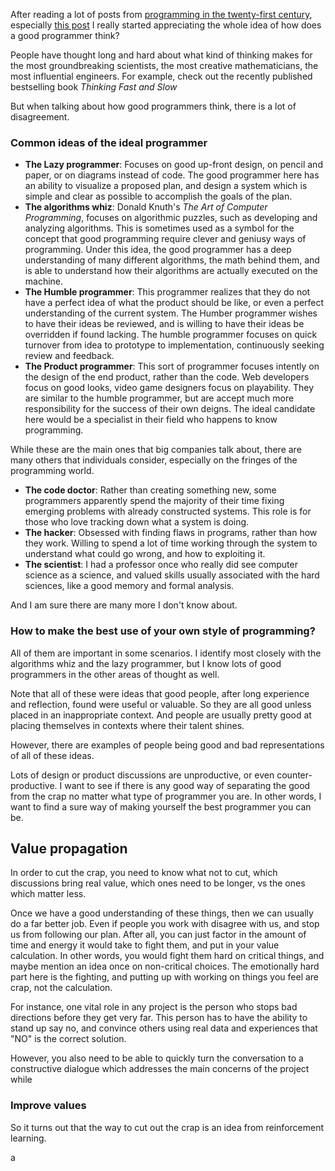 After reading a lot of posts from [programming in the
twenty-first century](http://prog21.dadgum.com/56.html), especially [this post](http://prog21.dadgum.com/190.html) I really started appreciating the whole idea of how does a good programmer think?

People have thought long and hard about what kind of thinking makes for the most groundbreaking scientists, the most creative mathematicians, the most influential engineers. For example, check out the recently published bestselling book *Thinking Fast and Slow*

But when talking about how good programmers think, there is a lot of disagreement.

### Common ideas of the ideal programmer

* **The Lazy programmer**: Focuses on good up-front design, on pencil and paper, or on diagrams instead of code. The good programmer here has an ability to visualize a proposed plan, and design a system which is simple and clear as possible to accomplish the goals of the plan.
* **The algorithms whiz**: Donald Knuth's *The Art of Computer Programming*, focuses on algorithmic puzzles, such as developing and analyzing algorithms. This is sometimes used as a symbol for the concept that good programming require clever and geniusy ways of programming. Under this idea, the good programmer has a deep understanding of many different algorithms, the math behind them, and is able to understand how their algorithms are actually executed on the machine.
* **The Humble programmer**: This programmer realizes that they do not have a perfect idea of what the product should be like, or even a perfect understanding of the current system. The Humber programmer wishes to have their ideas be reviewed, and is willing to have their ideas be overridden if found lacking. The humble programmer focuses on quick turnover from idea to prototype to implementation, continuously seeking review and feedback.
* **The Product programmer**: This sort of programmer focuses intently on the design of the end product, rather than the code. Web developers focus on good looks, video game designers focus on playability. They are similar to the humble programmer, but are accept much more responsibility for the success of their own deigns. The ideal candidate here would  be a specialist in their field who happens to know programming.

While these are the main ones that big companies talk about, there are many others that individuals consider, especially on the fringes of the programming world.

* **The code doctor**: Rather than creating something new, some programmers apparently spend the majority of their time fixing emerging problems with already constructed systems. This role is for those who love tracking down what a system is doing.
* **The hacker**: Obsessed with finding flaws in programs, rather than how they work. Willing to spend a lot of time working through the system to understand what could go wrong, and how to exploiting it.
* **The scientist**: I had a professor once who really did see computer science as a science, and valued skills usually associated with the hard sciences, like a good memory and formal analysis.

And I am sure there are many more I don't know about.


### How to make the best use of your own style of programming?

All of them are important in some scenarios. I identify most closely with the algorithms whiz and the lazy programmer, but I know lots of good programmers in the other areas of thought as well.

Note that all of these were ideas that good people, after long experience and reflection, found were useful or valuable. So they are all good unless placed in an inappropriate context. And people are usually pretty good at placing themselves in contexts where their talent shines.

However, there are examples of people being good and bad representations of all of these ideas.

Lots of design or product discussions are unproductive, or even counter-productive. I want to see if there is any good way of separating the good from the crap no matter what type of programmer you are. In other words, I want to find a sure way of making yourself the best programmer you can be.

## Value propagation

In order to cut the crap, you need to know what not to cut, which discussions bring real value, which ones need to be longer, vs the ones which matter less.

Once we have a good understanding of these things, then we can usually do a far better job. Even if people you work with disagree with us, and stop us from following our plan. After all, you can just factor in the amount of time and energy it would take to fight them, and put in your value calculation. In other words, you would fight them hard on critical things, and maybe mention an idea once on non-critical choices. The emotionally hard part here is the fighting, and putting up with working on things you feel are crap, not the calculation.

For instance, one vital role in any project is the person who stops bad directions before they get very far. This person has to have the ability to stand up say no, and convince others using real data and experiences that "NO" is the correct solution.

However, you also need to be able to quickly turn the conversation to a constructive dialogue which addresses the main concerns of the project while 

### Improve values

So it turns out that the way to cut out the crap is an idea from reinforcement learning.







a
